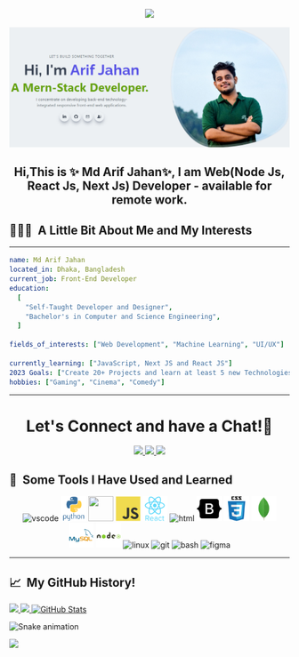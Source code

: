 ﻿<p align="center">
  <img src="https://capsule-render.vercel.app/api?type=waving&color=random&text=Hello!&height=100&section=header"/>
</p>

[![about](image.png)](https://portfolio-react-ddd47.web.app/)

<h2 align="center">Hi,This is ✨ Md Arif Jahan✨, I am Web(Node Js, React Js, Next Js) Developer - available for remote work.</h2>

<h2> 👨🏻‍💻 &nbsp;A Little Bit About Me and My Interests</h2>

---

```yaml
name: Md Arif Jahan
located_in: Dhaka, Bangladesh
current_job: Front-End Developer
education:
  [
    "Self-Taught Developer and Designer",
    "Bachelor's in Computer and Science Engineering",
  ]

fields_of_interests: ["Web Development", "Machine Learning", "UI/UX"]

currently_learning: ["JavaScript, Next JS and React JS"]
2023 Goals: ["Create 20+ Projects and learn at least 5 new Technologies."]
hobbies: ["Gaming", "Cinema", "Comedy"]
```

---

<h1 align="center">
  Let's Connect and have a Chat!💬
</h1>

<p align="center">
<a href="https://portfolio-react-ddd47.web.app/">
  <img height="50" src="https://user-images.githubusercontent.com/46517096/166972883-f5f1d88c-0246-4374-88ac-ded0f2cf0699.png"/>
</a>
<a href="https://www.linkedin.com/in/arif-jahan/">
  <img height="50" src="https://user-images.githubusercontent.com/46517096/166973395-19676cd8-f8ec-4abf-83ff-da8243505b82.png"/>
</a>
<a href="https://www.instagram.com/arif__jahan/">
  <img height="50" src="https://user-images.githubusercontent.com/46517096/166974368-9798f39f-1f46-499c-b14e-81f0a3f83a06.png"/>
</a>
</p>

<h2> 🚀 &nbsp;Some Tools I Have Used and Learned</h2>
<p align="center">
<img src="https://cdn.jsdelivr.net/gh/devicons/devicon/icons/vscode/vscode-original.svg" alt="vscode" width="45" height="45"/>
<img src="https://raw.githubusercontent.com/devicons/devicon/master/icons/python/python-original-wordmark.svg" alt="python" width="45" height="45" />
<img src="https://cdn.jsdelivr.net/gh/devicons/devicon/icons/cplusplus/cplusplus-original.svg" width="45" height="45"/>
<img src="https://raw.githubusercontent.com/devicons/devicon/master/icons/javascript/javascript-original.svg" alt="javascript" width="45" height="45" />
<img src="https://raw.githubusercontent.com/devicons/devicon/master/icons/react/react-original-wordmark.svg" alt="react" width="45" height="45" />
<img src="https://cdn.jsdelivr.net/gh/devicons/devicon/icons/html5/html5-original.svg" alt="html" width="45" height="45"/>
<img src="https://raw.githubusercontent.com/devicons/devicon/master/icons/bootstrap/bootstrap-plain.svg" alt="bootstrap" width="45" height="45" />
<img src="https://raw.githubusercontent.com/devicons/devicon/master/icons/css3/css3-original-wordmark.svg" alt="css3" width="45" height="45" />
<img src="https://raw.githubusercontent.com/devicons/devicon/master/icons/mongodb/mongodb-original.svg" alt="mongodb" width="45" height="45" />
<img src="https://raw.githubusercontent.com/devicons/devicon/master/icons/mysql/mysql-original-wordmark.svg" alt="mysql" width="45" height="45" />
<img src="https://raw.githubusercontent.com/devicons/devicon/master/icons/nodejs/nodejs-original-wordmark.svg" alt="nodejs" width="45" height="45" />
<img src="https://cdn.jsdelivr.net/gh/devicons/devicon/icons/linux/linux-original.svg" alt="linux" width="45" height="45"/>       
<img src="https://cdn.jsdelivr.net/gh/devicons/devicon/icons/git/git-original.svg" alt="git" width="45" height="45"/>
<img src="https://cdn.jsdelivr.net/gh/devicons/devicon/icons/bash/bash-original.svg" alt="bash" width="45" height="45"/>
<img src="https://cdn.jsdelivr.net/gh/devicons/devicon/icons/figma/figma-original.svg" alt="figma" width="45" height="45"/>   
</p>

---

<h2> 📈 &nbsp;My GitHub History!</h2>
<a href="https://github.com/arifjahan88">
  <img height="180em" src="https://github-readme-stats.vercel.app/api?username=arifjahan88&theme=noctis&show_icons=true" />
  <img height="180em" src="https://github-readme-stats.vercel.app/api/top-langs/?username=arifjahan88&theme=noctis&layout=compact" />
  <img src="https://github-readme-stats.vercel.app/api?username=arifjahan88&amp;show_icons=true" alt="GitHub Stats">
</a>

![Snake animation](https://github.com/thepiyushmalhotra/thepiyushmalhotra/blob/output/github-contribution-grid-snake.svg)

<p align="left">
  <img src="https://capsule-render.vercel.app/api?type=waving&color=gradient&height=100&section=footer"/>
</p>
